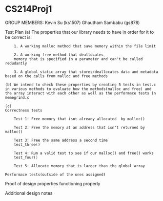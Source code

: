 # CS214Proj1

GROUP MEMBERS: Kevin Su (ks1507)
               Ghautham Sambabu (gs878)

Test Plan
    (a) The properties that our library needs to have in order for it to be correct is:
        
        1. A working malloc method that save memory within the file limit
        
        2. A working free method that deallocates
        memory that is specified in a parameter and can't be called redudantly
        
        3. A global static array that stores/deallocates data and metadata based on the calls from malloc and free methods
    
    (b) We intend to check these properties by creating 5 tests in test.c in various methods to evaluate how the methods(malloc and free) and the array interact with each other as well as the performace tests in memegrind.c
    
    (c)	
    Correctness tests
		
        Test 1: Free memory that isnt already allocated  by malloc()

		Test 2: Free the memory at an address that isn't returned by malloc()

		Test 3: Free the same address a second time
		test_three()
		
		Test 4: Run a valid test to see if our malloc() and free() works
		test_four()

		Test 5: Allocate memory that is larger than the global array     
    
    Performace tests(outside of the ones assigned)

Proof of design properties functioning properly

Additional design notes
